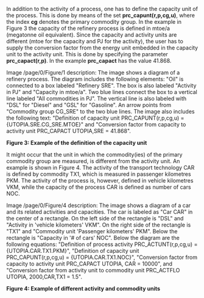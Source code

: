 In addition to the activity of a process, one has to define the capacity unit of the process. This is done by means of the set **prc\_capunt(r,p,cg,u)**, where the index **cg** denotes the primary commodity group. In the example in Figure 3 the capacity of the refinery process is defined in mtoe/a (megatonne oil equivalent). Since the capacity and activity units are different (mtoe for the capacity and PJ for the activity), the user has to supply the conversion factor from the energy unit embedded in the capacity unit to the activity unit. This is done by specifying the parameter **prc\_capact(r,p)**. In the example **prc\_capact** has the value 41.868.

Image /page/0/Figure/1 description: The image shows a diagram of a refinery process. The diagram includes the following elements: "Oil" is connected to a box labeled "Refinery SRE". The box is also labeled "Activity in PJ" and "Capacity in mtoe/a". Two blue lines connect the box to a vertical line labeled "All commodities in PJ". The vertical line is also labeled with "DSL" for "Diesel" and "GSL" for "Gasoline". An arrow points from "Commodity group CG\_SRE" to the two blue lines. The image also includes the following text: "Definition of capacity unit PRC\_CAPUNT(r,p,cg,u) = {UTOPIA.SRE.CG\_SRE.MTOE}" and "Conversion factor from capacity to activity unit PRC\_CAPACT UTOPIA,SRE = 41.868".

**Figure 3: Example of the definition of the capacity unit**

It might occur that the unit in which the commodity(ies) of the primary commodity group are measured, is different from the activity unit. An example is shown in Figure 4. The activity of the transport technology CAR is defined by commodity TX1, which is measured in passenger kilometres PKM. The activity of the process is, however, defined in vehicle kilometres VKM, while the capacity of the process CAR is defined as number of cars NOC.

Image /page/0/Figure/4 description: The image shows a diagram of a car and its related activities and capacities. The car is labeled as "Car CAR" in the center of a rectangle. On the left side of the rectangle is "DSL" and "Activity in 'vehicle kilometers' VKM". On the right side of the rectangle is "TX1" and "Commodity unit 'Passenger kilometers' PKM". Below the rectangle is "Capacity in '# of cars' NOC". Below the diagram are the following equations: "Definition of process activity PRC\_ACTUNT(r,p,cg,u) = {UTOPIA.CAR.TX1.PKM}", "Definition of capacity unit PRC\_CAPUNT(r,p,cg,u) = {UTOPIA.CAR.TX1.NOC}", "Conversion factor from capacity to activity unit PRC\_CAPACT UTOPIA, CAR = 10000", and "Conversion factor from activity unit to commodity unit PRC\_ACTFLO UTOPIA, 2000,CAR,TX1 = 1.5".

**Figure 4: Example of different activity and commodity units**
